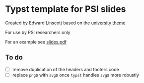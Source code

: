 # Typst template for PSI slides

Created by Edward Linscott based on the [university theme](https://touying-typ.github.io/touying/docs/themes/university)

For use by PSI researchers only

For an example see [slides.pdf](./slides.pdf)

## To do
 - [ ] remove duplication of the headers and footers code
 - [ ] replace `png`s with `svg`s once `typst` handles `svg`s more robustly
